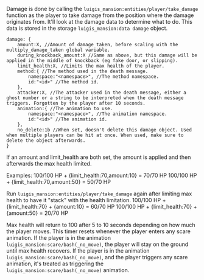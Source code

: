 Damage is done by calling the `luigis_mansion:entities/player/take_damage` function as the player to take damage from the position where the damage originates from. It'll look at the damage data to determine what to do. This data is stored in the storage `luigis_mansion:data damage` object.

```
damage: {
    amount:X, //Amount of damage taken, before scaling with the multiply_damage_taken global variable.
    during_knockback_amount:X //Same as above, but this damage will be applied in the middle of knockback (eg fake door, or slipping).
    limit_health:X, //Limits the max health of the player.
    method:{ //The method used in the death message.
		namespace:"<namespace>", //The method namespace.
		id:"<id>" //The method id.
	},
    attacker:X, //The attacker used in the death message, either a ghost number or a string to be interpreted when the death message triggers. Forgotten by the player after 10 seconds.
    animation:{ //The animation to use.
		namespace:"<namespace>", //The animation namespace.
		id:"<id>" //The animation id.
	},
    no_delete:1b //When set, doesn't delete this damage object. Used when multiple players can be hit at once. When used, make sure to delete the object afterwards.
}
```

If an amount and limit_health are both set, the amount is applied and then afterwards the max health limited.

Examples: 
100/100 HP + {limit_health:70,amount:10} = 70/70 HP
100/100 HP + {limit_health:70,amount:50} = 50/70 HP

Run `luigis_mansion:entities/player/take_damage` again after limiting max health to have it "stack" with the health limitation.
100/100 HP + {limit_health:70} + {amount:10} = 60/70 HP
100/100 HP + {limit_health:70} + {amount:50} = 20/70 HP

Max health will return to 100 after 5 to 10 seconds depending on how much the player moves. This timer resets whenever the player enters any scare animation.
If the player is in the animation `luigis_mansion:scare/bash(_no_move)`, the player will stay on the ground until max health recovers.
If the player is in the animation `luigis_mansion:scare/bash(_no_move)`, and the player triggers any scare animation, it's treated as triggering the `luigis_mansion:scare/bash(_no_move)` animation.